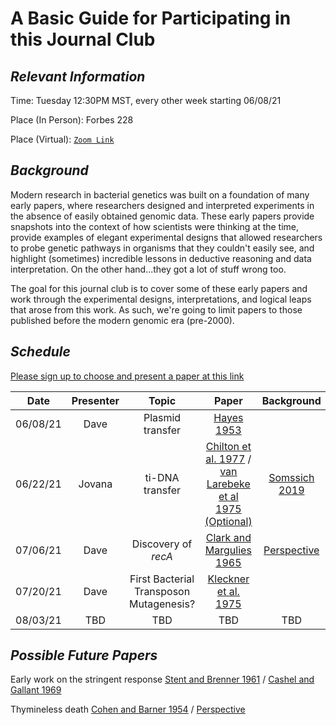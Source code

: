 # A Basic Guide for Participating in this Journal Club



## ***Relevant Information***

Time: Tuesday 12:30PM MST, every other week starting 06/08/21

Place (In Person): Forbes 228

Place (Virtual): [`Zoom Link`](https://arizona.zoom.us/j/82563962879)


## ***Background***

Modern research in bacterial genetics was built on a foundation of many early papers, where researchers designed and interpreted experiments in the absence of easily obtained genomic data. These early papers provide snapshots into the context of how scientists were thinking at the time, provide examples of elegant experimental designs that allowed researchers to probe genetic pathways in organisms that they couldn't easily see, and highlight (sometimes) incredible lessons in deductive reasoning and data interpretation. On the other hand...they got a lot of stuff wrong too.

The goal for this journal club is to cover some of these early papers and work through the experimental designs, interpretations, and logical leaps that arose from this work. As such, we're going to limit papers to those published before the modern genomic era (pre-2000). 

## ***Schedule***

[Please sign up to choose and present a paper at this link](https://docs.google.com/spreadsheets/d/1v8O0R3zjLTRd-7HiKxIXJlrYBnhSoIknWC9UaG0OjdU/edit?usp=sharing)

| Date          | Presenter   | Topic| Paper           |Background   |
|  :----:         |   :----:   |  :----:|   :----: |          :----:       |
| 06/08/21      | Dave        | Plasmid transfer|[Hayes 1953](https://arizona.box.com/s/5n4qqe5p8ck5p4dmv8fylhb1q7gqo9tn) |
| 06/22/21   | Jovana      | ti-DNA transfer|[Chilton et al. 1977](https://arizona.box.com/s/asolnz1h6grzbb7xafvg3tu6b6cbr6tx) / [van Larebeke et al 1975 (Optional)](https://arizona.box.com/s/vz2mqxv442ctflu30d85x043gsjp8zsv)       | [Somssich 2019](https://peerj.com/preprints/27556v2.pdf)  |
| 07/06/21   | Dave           | Discovery of _recA_| [Clark and Margulies 1965](https://www.ncbi.nlm.nih.gov/pmc/articles/PMC219534/)          | [Perspective](https://onlinelibrary.wiley.com/doi/abs/10.1002/bies.950180912)  |
| 07/20/21   | Dave           | First Bacterial Transposon Mutagenesis? |[Kleckner et al. 1975](https://arizona.box.com/s/dxqyulebovmgfzql0xmgszweotwgbypu)         |  |
| 08/03/21   | TBD           | TBD |TBD         | TBD |


## ***Possible Future Papers***

 

Early work on the stringent response [Stent and Brenner 1961](https://www.pnas.org/content/47/12/2005) / [Cashel and Gallant 1969](https://www.nature.com/articles/221838a0.pdf)

Thymineless death [Cohen and Barner 1954](https://www.pnas.org/content/40/10/885) / [Perspective](https://pubmed.ncbi.nlm.nih.gov/26097468/)

